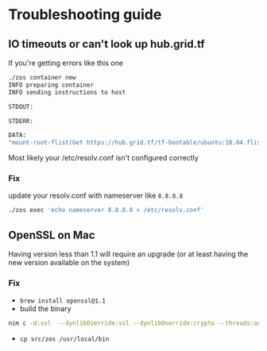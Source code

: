 # Troubleshooting guide

## IO timeouts or can't look up hub.grid.tf

If you're getting errors like this one
```bash
./zos container new                                                                                                           ✔  ahmed@ahmedheaven
INFO preparing container
INFO sending instructions to host

STDOUT:

STDERR:

DATA:
"mount-root-flist(Get https://hub.grid.tf/tf-bootable/ubuntu:18.04.flist: dial tcp: lookup hub.grid.tf on 10.0.2.3:53: read udp 10.0.2.15:56159-\u003e10.0.2.3:53: i/o timeout)"

```
Most likely your /etc/resolv.conf isn't configured correctly

### Fix
update your resolv.conf with nameserver like `8.8.8.8`
```bash
./zos exec 'echo nameserver 8.8.8.8 > /etc/resolv.conf'
```

## OpenSSL on Mac

Having version less than 1.1 will require an upgrade (or at least having the new version available on the system)

### Fix

- `brew install openssl@1.1`
- build the binary
```bash
nim c -d:ssl  --dynlibOverride:ssl --dynlibOverride:crypto --threads:on --passC:'-I/usr/local/opt/openssl\@1.1/include/' --passL:'-lssl -lcrypto -lpcre' --passL:'-L/usr/local/opt/openssl\@1.1/lib/' src/zos.nim
```
- `cp src/zos /usr/local/bin`


